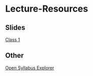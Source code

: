 # Lecture-Resources

## Slides
[Class 1](https://github.com/data-science-in-ed/Lecture-Resources/blob/master/Class%201-Intro-Ed%20Goals-Consent.pdf)

## Other
[Open Syllabus Explorer](http://explorer.opensyllabusproject.org/)
